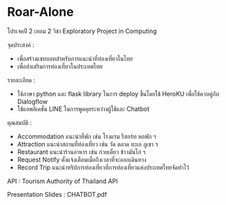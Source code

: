 # Roar-Alone
โปรเจคปี 2 เทอม 2 วิชา Exploratory Project in Computing

จุดประสงค์ :
- เพื่อสร้างแชทบอทสำหรับการแนะนำที่ท่องเที่ยวในไทย
- เพื่อส่งเสริมการท่องเที่ยวในประเทศไทย

รายละเอียด : 
- ใช้ภาษา python และ flask library ในการ deploy ขึ้นโดยใช้ HeroKU เพื่อใช้ควบคู่กับ Dialogflow
- ใช้แอพลิเคชั่น LINE ในการพูดคุยระหว่างผู้ใช้และ Chatbot

คุณสมบัติ :
- Accommodation แนะนำที่พัก เช่น โรงแรม รีสอร์ท หอพัก ฯ 
- Attraction แนะนำสถานที่ท่องเที่ยว เช่น วัด ตลาด ทะเล ภูเขา ฯ
- Restaurant แนะนำร้านอาหาร เช่น ก๋วยเตี๋ยว ข้าวมันไก่ ฯ
- Request Notify ตั้งแจ้งเตือนเมื่อถึงเวลาที่จะออกเดินทาง
- Record Trip แนะนำทริปการท่องเที่ยวที่การท่องเที่ยวแห่งประเทศไทยจัดทำไว้

API : Tourism Authority of Thailand API

Presentation Slides : CHATBOT.pdf


